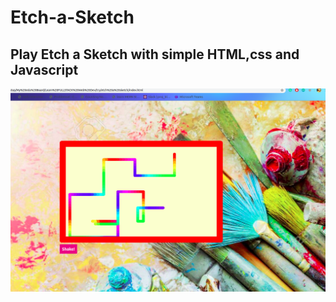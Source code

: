 # Etch-a-Sketch
## Play Etch a Sketch with simple HTML,css and Javascript
![Working screenshot](https://github.com/anushreejain98/Etch-a-Sketch/blob/master/Screenshot%20from%202020-04-09%2018-39-43.png )
